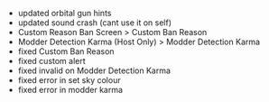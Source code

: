 - updated orbital gun hints
- updated sound crash (cant use it on self)
- Custom Reason Ban Screen > Custom Ban Reason
- Modder Detection Karma (Host Only) > Modder Detection Karma
- fixed Custom Ban Reason
- fixed custom alert
- fixed invalid on Modder Detection Karma
- fixed error in set sky colour
- fixed error in modder karma
